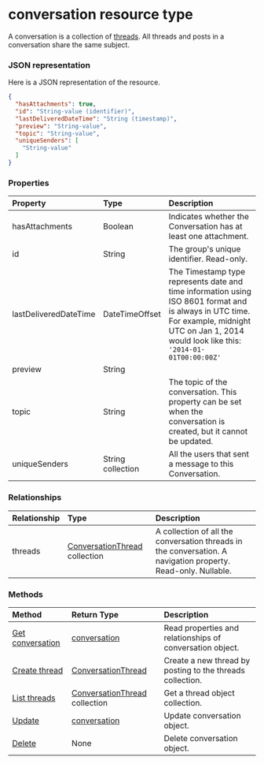 # conversation resource type

A conversation is a collection of [threads](#ConversationThreadResource). All threads and posts in a conversation share the same subject.

### JSON representation

Here is a JSON representation of the resource.

<!-- {
  "blockType": "resource",
  "optionalProperties": [

  ],
  "@odata.type": "microsoft.graph.conversation"
}-->

```json
{
  "hasAttachments": true,
  "id": "String-value (identifier)",
  "lastDeliveredDateTime": "String (timestamp)",
  "preview": "String-value",
  "topic": "String-value",
  "uniqueSenders": [
    "String-value"
  ]
}

```
### Properties
| Property	   | Type	|Description|
|:---------------|:--------|:----------|
|hasAttachments|Boolean|Indicates whether the Conversation has at least one attachment.|
|id|String|The group's unique identifier. Read-only.|
|lastDeliveredDateTime|DateTimeOffset|The Timestamp type represents date and time information using ISO 8601 format and is always in UTC time. For example, midnight UTC on Jan 1, 2014 would look like this: `'2014-01-01T00:00:00Z'`|
|preview|String||
|topic|String|The topic of the conversation. This property can be set when the conversation is created, but it cannot be updated.|
|uniqueSenders|String collection|All the users that sent a message to this Conversation.|

### Relationships
| Relationship | Type	|Description|
|:---------------|:--------|:----------|
|threads|[ConversationThread](conversationthread.md) collection|A collection of all the conversation threads in the conversation. A navigation property. Read-only. Nullable.|

### Methods

| Method		   | Return Type	|Description|
|:---------------|:--------|:----------|
|[Get conversation](../api/conversation_get.md) | [conversation](conversation.md) |Read properties and relationships of conversation object.|
|[Create thread](../api/conversation_post_threads.md) |[ConversationThread](conversationthread.md)| Create a new thread by posting to the threads collection.|
|[List threads](../api/conversation_list_threads.md) |[ConversationThread](conversationthread.md) collection| Get a thread object collection.|
|[Update](../api/conversation_update.md) | [conversation](conversation.md)	|Update conversation object. |
|[Delete](../api/conversation_delete.md) | None |Delete conversation object. |

<!-- uuid: 8fcb5dbc-d5aa-4681-8e31-b001d5168d79
2015-10-25 14:57:30 UTC -->
<!-- {
  "type": "#page.annotation",
  "description": "conversation resource",
  "keywords": "",
  "section": "documentation",
  "tocPath": ""
}-->